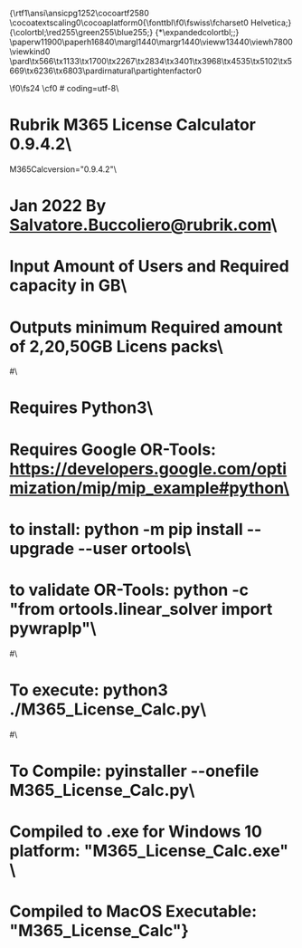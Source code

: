 {\rtf1\ansi\ansicpg1252\cocoartf2580
\cocoatextscaling0\cocoaplatform0{\fonttbl\f0\fswiss\fcharset0 Helvetica;}
{\colortbl;\red255\green255\blue255;}
{\*\expandedcolortbl;;}
\paperw11900\paperh16840\margl1440\margr1440\vieww13440\viewh7800\viewkind0
\pard\tx566\tx1133\tx1700\tx2267\tx2834\tx3401\tx3968\tx4535\tx5102\tx5669\tx6236\tx6803\pardirnatural\partightenfactor0

\f0\fs24 \cf0 # coding=utf-8\
# Rubrik M365 License Calculator 0.9.4.2\
M365Calcversion="0.9.4.2"\
# Jan 2022 By Salvatore.Buccoliero@rubrik.com\
# Input Amount of Users and Required capacity in GB\
# Outputs minimum Required amount of 2,20,50GB Licens packs\
#\
# Requires Python3\
# Requires Google OR-Tools: https://developers.google.com/optimization/mip/mip_example#python\
#  to install: python -m pip install --upgrade --user ortools\
#  to validate OR-Tools: python -c "from ortools.linear_solver import pywraplp"\
#\
# To execute: python3 ./M365_License_Calc.py\
#\
# To Compile: pyinstaller --onefile M365_License_Calc.py\
# Compiled to .exe for Windows 10 platform: "M365_License_Calc.exe" \
# Compiled to MacOS Executable: "M365_License_Calc"}
